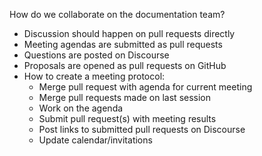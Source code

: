 How do we collaborate on the documentation team?

- Discussion should happen on pull requests directly
- Meeting agendas are submitted as pull requests
- Questions are posted on Discourse
- Proposals are opened as pull requests on GitHub
- How to create a meeting protocol:
    - Merge pull request with agenda for current meeting
    - Merge pull requests made on last session
    - Work on the agenda
    - Submit pull request(s) with meeting results
    - Post links to submitted pull requests on Discourse
    - Update calendar/invitations
